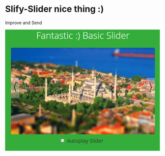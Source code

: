 # Slify-Slider nice thing :)

Improve and Send

![alt text](https://raw.githubusercontent.com/saydax/slify-slider/master/img/demo.png)


